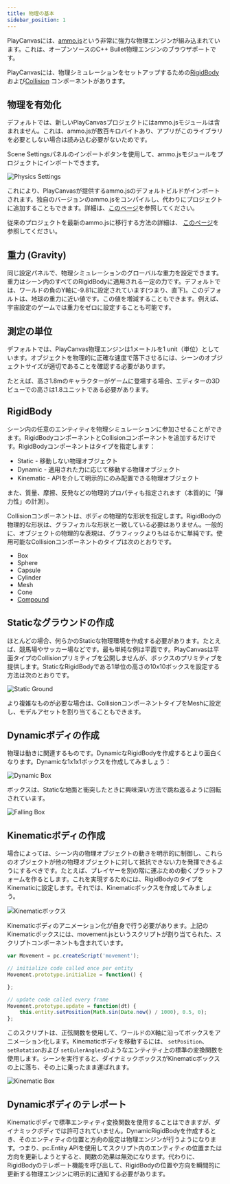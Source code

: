 ```yaml
---
title: 物理の基本
sidebar_position: 1
---
```


PlayCanvasには、[ammo.js][1]という非常に強力な物理エンジンが組み込まれています。これは、オープンソースのC++ Bullet物理エンジンのブラウザポートです。

PlayCanvasには、物理シミュレーションをセットアップするための[RigidBody][2] および[Collision][3] コンポーネントがあります。

## 物理を有効化

デフォルトでは、新しいPlayCanvasプロジェクトにはammo.jsモジュールは含まれません。これは、ammo.jsが数百キロバイトあり、アプリがこのライブラリを必要としない場合は読み込む必要がないためです。

Scene Settingsパネルのインポートボタンを使用して、ammo.jsモジュールをプロジェクトにインポートできます。

![Physics Settings][4]

これにより、PlayCanvasが提供するammo.jsのデフォルトビルドがインポートされます。独自のバージョンのammo.jsをコンパイルし、代わりにプロジェクトに追加することもできます。詳細は、[このページ][11]を参照してください。

従来のプロジェクトを最新のammo.jsに移行する方法の詳細は、 [このページ][10]を参照してください。

## 重力 (Gravity)

同じ設定パネルで、物理シミュレーションのグローバルな重力を設定できます。重力はシーン内のすべてのRigidBodyに適用される一定の力です。デフォルトでは、ワールドの負のY軸に-9.81に設定されています(つまり、直下)。このデフォルトは、地球の重力に近い値です。この値を増減することもできます。例えば、宇宙設定のゲームでは重力をゼロに設定することも可能です。

## 測定の単位

デフォルトでは、PlayCanvas物理エンジンは1メートルを1 unit（単位）としています。オブジェクトを物理的に正確な速度で落下させるには、シーンのオブジェクトサイズが適切であることを確認する必要があります。

たとえば、高さ1.8mのキャラクターがゲームに登場する場合、エディターの3Dビューでの高さは1.8ユニットである必要があります。

## RigidBody

シーン内の任意のエンティティを物理シミュレーションに参加させることができます。RigidBodyコンポーネントとCollisionコンポーネントを追加するだけです。RigidBodyコンポーネントはタイプを指定します：

* Static - 移動しない物理オブジェクト
* Dynamic - 適用された力に応じて移動する物理オブジェクト
* Kinematic - APIを介して明示的にのみ配置できる物理オブジェクト

また、質量、摩擦、反発などの物理的プロパティも指定されます（本質的に「弾力性」の計測）。

Collisionコンポーネントは、ボディの物理的な形状を指定します。RigidBodyの物理的な形状は、グラフィカルな形状と一致している必要はありません。一般的に、オブジェクトの物理的な表現は、グラフィックよりもはるかに単純です。使用可能なCollisionコンポーネントのタイプは次のとおりです。

* Box
* Sphere
* Capsule
* Cylinder
* Mesh
* Cone
* [Compound][12]

## Staticなグラウンドの作成

ほとんどの場合、何らかのStaticな物理環境を作成する必要があります。たとえば、競馬場やサッカー場などです。最も単純な例は平面です。PlayCanvasは平面タイプのCollisionプリミティブを公開しませんが、ボックスのプリミティブを提供します。StaticなRigidBodyである1単位の高さの10x10ボックスを設定する方法は次のとおりです。

![Static Ground][5]

より複雑なものが必要な場合は、CollisionコンポーネントタイプをMeshに設定し、モデルアセットを割り当てることもできます。

## Dynamicボディの作成

物理は動きに関連するものです。DynamicなRigidBodyを作成するとより面白くなります。Dynamicな1x1x1ボックスを作成してみましょう：

![Dynamic Box][6]

ボックスは、Staticな地面と衝突したときに興味深い方法で跳ね返るように回転されています。

![Falling Box][7]

## Kinematicボディの作成

場合によっては、シーン内の物理オブジェクトの動きを明示的に制御し、これらのオブジェクトが他の物理オブジェクトに対して抵抗できない力を発揮できるようにするべきです。たとえば、プレイヤーを別の階に運ぶための動くプラットフォームを作るとします。これを実現するためには、RigidBodyのタイプをKinematicに設定します。それでは、Kinematicボックスを作成してみましょう。

![Kinematicボックス][8]

Kinematicボディのアニメーション化が自身で行う必要があります。上記のKinematicボックスには、movement.jsというスクリプトが割り当てられた、スクリプトコンポーネントも含まれています。

```javascript
var Movement = pc.createScript('movement');

// initialize code called once per entity
Movement.prototype.initialize = function() {

};

// update code called every frame
Movement.prototype.update = function(dt) {
    this.entity.setPosition(Math.sin(Date.now() / 1000), 0.5, 0);
};
```

このスクリプトは、正弦関数を使用して、ワールドのX軸に沿ってボックスをアニメーション化します。Kinematicボディを移動するには、 ```setPosition```、``` setRotation```および ```setEulerAngles```のようなエンティティ上の標準の変換関数を使用します。シーンを実行すると、ダイナミックボックスがKinematicボックスの上に落ち、その上に乗ったまま運ばれます。

![Kinematic Box][9]

## Dynamicボディのテレポート

Kinematicボディで標準エンティティ変換関数を使用することはできますが、ダイナミックボディでは許可されていません。DynamicRigidBodyを作成するとき、そのエンティティの位置と方向の設定は物理エンジンが行うようになります。つまり、pc.Entity APIを使用してスクリプト内のエンティティの位置または方向を更新しようとすると、関数の効果は無効になります。代わりに、RigidBodyのテレポート機能を呼び出して、RigidBodyの位置や方向を瞬間的に更新する物理エンジンに明示的に通知する必要があります。

[1]: https://github.com/kripken/ammo.js
[2]: /user-manual/scenes/components/rigidbody/
[3]: /user-manual/scenes/components/collision/
[4]: /images/user-manual/physics/physics-settings.png
[5]: /images/user-manual/physics/static-ground.png
[6]: /images/user-manual/physics/dynamic-box.png
[7]: /images/user-manual/physics/falling-box.gif
[8]: /images/user-manual/physics/kinematic-box.png
[9]: /images/user-manual/physics/kinematic-box.gif
[10]: /user-manual/physics/physics-migration/
[11]: /user-manual/assets/wasm-modules/
[12]: /user-manual/physics/compound-shapes/
